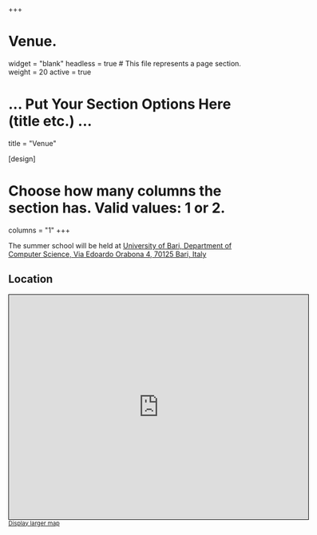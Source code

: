 +++
# Venue.
widget = "blank"
headless = true  # This file represents a page section.
weight = 20
active = true 

# ... Put Your Section Options Here (title etc.) ...
title = "Venue"

[design]
  # Choose how many columns the section has. Valid values: 1 or 2.
  columns = "1"
+++

The summer school will be held at [University of Bari, Department of Computer Science, Via Edoardo Orabona 4, 70125 Bari, Italy](https://www.google.com/maps/place/Universit%C3%A0+degli+Studi+di+Bari+-+Dipartimento+di+Informatica/@41.1097356,16.8789327,17z/data=!3m1!4b1!4m6!3m5!1s0x1347e84ee4ac5023:0x2fa7d7c509b8013f!8m2!3d41.1097316!4d16.8815076!16s%2Fg%2F1tdlqy_6?entry=ttu)



## Location
<iframe width="600" height="450" src="https://www.openstreetmap.org/export/embed.html?bbox=16.880273222923282%2C41.1090696638471%2C16.882783770561222%2C41.11036304975698&amp;layer=mapnik&amp;marker=41.10971632968076%2C16.88152849674225" style="border: 1px solid black"></iframe><br/><small><a href="https://www.openstreetmap.org/?mlat=41.10972&amp;mlon=16.88153#map=19/41.10972/16.88153">Display larger map</a></small>

<!--
### Reaching the venue 
- **Walking:**  12 minutes walk from Nørreport.
- **By train:** Several regional trains stop at Nørreport, one of the main stations in Copenhagen.
- **By bus:** Several bus lines stop at Nørreport station.
- **By air:** From CPH airport to Nørreport with metro line M2.

## Hotels
Copenhagen is an attractive tourist destination with plenty of hotels, hostels, B&Bs, etc.


The following hotels are recommended:
- **[Scandic Nørreport](https://www.scandichotels.dk/hoteller/danmark/kobenhavn/scandic-norreport?&cmpid=ppc_BH2d&s_kwcid=AL!7589!3!650888367105!e!!g!!scandic%20n%C3%B8rreport&gclid=EAIaIQobChMIj_fMxeqo_gIVOoCDBx1HggyQEAAYASAAEgJJz_D_BwE&gclsrc=aw.ds)** (35 queen-size rooms)  
Availability: 10/06/2023 or 12/06/2023 to 16/06/2023  
School discount: 15% discount using the booking code BOOK110623
- **[Cabinn Copenhagen](https://www.cabinn.com/hotel/cabinn-copenhagen)** (40 standard rooms)  
Availability: 10/06/2023 to 16/06/2023  
School discount: 15% discount using the booking code BLKKØBENH_006

- **[Zleep Hotel Copenhagen Arena](https://www.zleep.com/da/hotel/copenhagen-arena/?gclid=EAIaIQobChMItq2G4Oqo_gIV0_Z3Ch2ccA33EAAYAiAAEgL_2vD_BwE)** (40 flex rooms)   
Availability: 12/06/2023 to 16/06/2023  
School discount: 15% discount using the booking code PROKU120623

**N.B.:** Please note that all pre-reserved rooms above will be released again 30 days prior to the booking period, and therefore, we cannot guarantee availability after this time. You will, however, be able to use the codes and booking systems until the reservation period begins, should there still be rooms available.

Try to book your room as soon as possible, June is the peak season for tourists in Copenhagen, and rooms will quickly run out.
-->